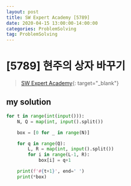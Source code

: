 ```yaml
---
layout: post
title: SW Expert Academy [5789]
date: 2020-04-15 13:00:00-14:00:00
categories: ProblemSolving
tag: ProblemSolving
---
```


# [5789] 현주의 상자 바꾸기
> [SW Expert Academy](https://swexpertacademy.com/main/main.do){: target="_blank"}

## my solution
```python
for t in range(int(input())):
    N, Q = map(int, input().split())

    box = [0 for _ in range(N)]

    for q in range(Q):
        L, R = map(int, input().split())
        for i in range(L-1, R):
            box[i] = q+1

    print(f'#{t+1}', end=' ')
    print(*box)
```
